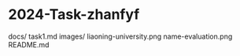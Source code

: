 # 2024-Task-zhanfyf
  docs/
    task1.md
  images/
    liaoning-university.png
    name-evaluation.png
  README.md
